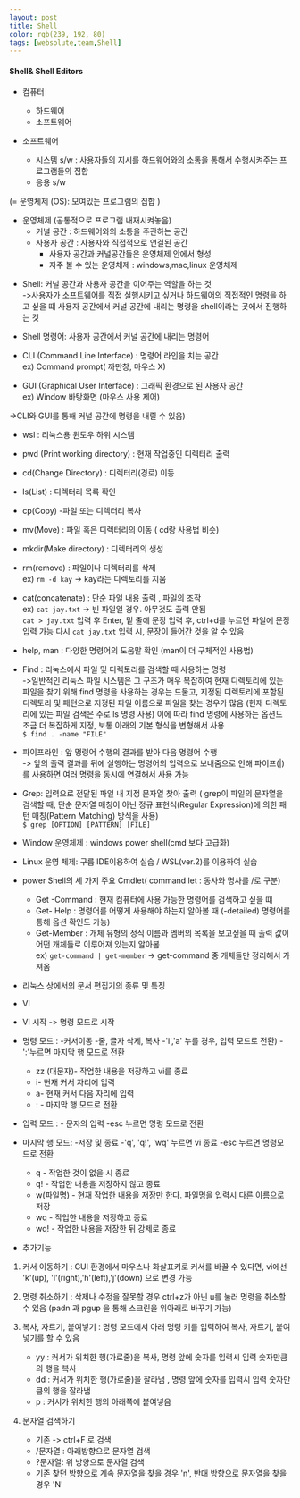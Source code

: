 ```yaml
---
layout: post
title: Shell
color: rgb(239, 192, 80)
tags: [websolute,team,Shell]
---
```


#### Shell& Shell Editors
 
* 컴퓨터
    * 하드웨어
    * 소프트웨어  

* 소프트웨어  
    * 시스템 s/w : 사용자들의 지시를 하드웨어와의 소통을 통해서 수행시켜주는 프로그램들의 집합
    * 응용 s/w  

(= 운영체제 (OS): 모여있는 프로그램의 집합 )
- 운영체제 (공통적으로 프로그램 내재시켜놓음)
    - 커널 공간 : 하드웨어와의 소통을 주관하는 공간
    - 사용자 공간 : 사용자와 직접적으로 연결된 공간
        - 사용자 공간과 커널공간들은 운영체제 안에서 형성 
        * 자주 볼 수 있는 운영체제 : windows,mac,linux 운영체제  

* Shell: 커널 공간과 사용자 공간을 이어주는 역할을 하는 것  
->사용자가 소프트웨어를 직접 실행시키고 싶거나 하드웨어의 직접적인 명령을 하고 싶을 떄 사용자 공간에서 커널 공간에 내리는 명령을 shell이라는 곳에서 진행하는 것  

* Shell 명령어: 사용자 공간에서 커널 공간에 내리는 명령어   

* CLI (Command Line Interface) :  명령어 라인을 치는 공간  
ex) Command prompt( 까만창, 마우스 X)  
* GUI (Graphical User Interface) : 그래픽 환경으로 된 사용자 공간  
ex) Window 바탕화면 (마우스 사용 제어)  

->CLI와 GUI를 통해 커널 공간에 명령을 내릴 수 있음)  



- wsl : 리눅스용 윈도우 하위 시스템  

- pwd (Print working directory) : 현재 작업중인 디렉터리 출력  
- cd(Change Directory) : 디렉터리(경로) 이동  

- ls(List) : 디렉터리 목록 확인  

- cp(Copy) -파일 또는 디렉터리 복사  

- mv(Move) : 파일 혹은 디렉터리의 이동 ( cd랑 사용법 비슷)    
 
- mkdir(Make directory) :  디렉터리의 생성  

- rm(remove) :  파일이나 디렉터리를 삭제  
ex) ```rm -d kay``` -> kay라는 디렉토리를 지움    

- cat(concatenate) : 단순 파일 내용 출력 , 파일의 조작  
ex) ```cat jay.txt``` -> 빈 파일일 경우. 아무것도 출력 안됨  
```cat > jay.txt``` 입력 후 Enter, 밑 줄에 문장 입력 후, ctrl+d를 누르면  파일에 문장 입력 가능
다시 ```cat jay.txt``` 입력 시, 문장이 들어간 것을 알 수 있음    

- help, man : 다양한 명령어의 도움말 확인 (man이 더 구체적인 사용법)    

- Find : 리눅스에서 파일 및 디렉토리를 검색할 때 사용하는 명령  
->일반적인 리눅스 파일 시스템은 그 구조가 매우 복잡하여 현재 디렉토리에 있는 파일을 찾기 위해 find 명령을 사용하는 경우는 드물고, 지정된 디렉토리에 포함된 디렉토리 및 패턴으로 지정된 파일 이름으로 파일을 찾는 경우가 많음 (현재 디렉토리에 있는 파일 검색은 주로 ls 명령 사용) 이에 따라 find 명령에 사용하는 옵션도 조금 더 복잡하게 지정, 보통 아래의 기본 형식을 변형해서 사용    
```$ find . -name "FILE"```  

- 파이프라인 : 앞 명령어 수행의 결과를 받아 다음 명령어 수행  
-> 앞의 출력 결과를 뒤에 실행하는 명령어의 입력으로 보내줌으로 인해 파이프(|)를 사용하면 여러 명령을 동시에 연결해서 사용 가능  

- Grep: 입력으로 전달된 파일 내 지정 문자열 찾아 출력  ( grep이 파일의 문자열을 검색할 때, 단순 문자열 매칭이 아닌 정규 표현식(Regular Expression)에 의한 패턴 매칭(Pattern Matching) 방식을 사용)  
```$ grep [OPTION] [PATTERN] [FILE]```  



- Window 운영체제 : windows power shell(cmd 보다 고급화)  

- Linux 운영 체제: 구름 IDE이용하여 실습 / WSL(ver.2)를 이용하여 실습   

- power Shell의 세 가지 주요 Cmdlet( command let : 동사와 명사를 /로 구분)
    - Get -Command : 현재 컴퓨터에 사용 가능한 명령어를 검색하고 싶을 떄
    - Get- Help : 명령어를 어떻게 사용해야 하는지 알아볼 때 (-detailed) 명령어를 통해 옵션 확인도 가능)
    - Get-Member : 개체 유형의 정식 이름과 멤버의 목록을 보고싶을 때 출력 값이 어떤 개체들로 이루어져 있는지 알아봄  
    ex) ```get-command | get-member``` -> get-command 중 개체들만 정리해서 가져옴   


-  리눅스 상에서의 문서 편집기의 종류 및 특징 
* VI

- VI 시작 -> 명령 모드로 시작

- 명령 모드 : -커서이동 -줄, 글자 삭제, 복사  -'i','a' 누를 경우, 입력 모드로 전환) - ':'누르면 마지막 행 모드로 전환
    - zz (대문자)- 작업한 내용을 저장하고 vi를 종료
    - i- 현재 커서 자리에 입력
    - a- 현재 커서 다음 자리에 입력
    - :  - 마지막 행 모드로 전환  

- 입력 모드 : - 문자의 입력 -esc 누르면 명령 모드로 전환    

- 마지막 행 모드: -저장 및 종료 -'q', 'q!', 'wq' 누르면 vi 종료 -esc 누르면 명령모드로 전환
    - q - 작업한 것이 없을 시 종료 
    - q! - 작업한 내용을 저장하지 않고 종료
    - w(파일명) - 현재 작업한 내용을 저장만 한다. 파일명을 입력시 다른 이름으로 저장
    - wq - 작업한 내용을 저장하고 종료
    - wq! - 작업한 내용을 저장한 뒤 강제로 종료   

- 추가기능
1. 커서 이동하기 : GUI 환경에서 마우스나 화살표키로 커서를 바꿀 수 있다면, vi에선 'k'(up), 'l'(right),'h'(left),'j'(down) 으로 변경 가능 

2. 명령 취소하기 : 삭제나 수정을 잘못할 경우 ctrl+z가 아닌 u를 눌러 명령을 취소할 수 있음 
(padn 과 pgup 을 통해 스크린을 위아래로 바꾸기 가능)

3. 복사, 자르기, 붙여넣기 : 명령 모드에서 아래 명령 키를 입력하여 복사, 자르기, 붙여넣기를 할 수 있음
    - yy : 커서가 위치한 행(가로줄)을 복사, 명령 앞에 숫자를 입력시 입력 숫자만큼의 행을 복사
    - dd : 커서가 위치한 행(가로줄)을 잘라냄 , 명령 앞에 숫자를 입력시 입력 숫자만큼의 행을 잘라냄 
    - p : 커서가 위치한 행의 아래쪽에 붙여넣음  

4. 문자열 검색하기 
    - 기존 -> ctrl+F 로 검색
    - /문자열 : 아래방향으로 문자열 검색  
    - ?문자열: 위 방향으로 문자열 검색
    - 기존 찾던 방향으로 계속 문자열을 찾을 경우 'n', 반대 방향으로 문자열을 찾을 경우 'N'





